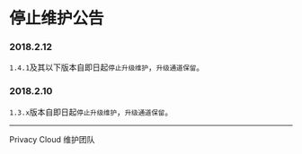 # 停止维护公告

### 2018.2.12

`1.4.1`及其以下版本自即日起`停止升级维护`，`升级通道保留`。

### 2018.2.10

`1.3.x`版本自即日起`停止升级维护`，`升级通道保留`。

---

Privacy Cloud 维护团队
